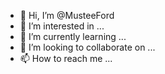 - 👋 Hi, I’m @MusteeFord
- 👀 I’m interested in ...
- 🌱 I’m currently learning ...
- 💞️ I’m looking to collaborate on ...
- 📫 How to reach me ...

<!---
MusteeFord/MusteeFord is a ✨ special ✨ repository because its `README.md` (this file) appears on your GitHub profile.
You can click the Preview link to take a look at your changes.
--->

